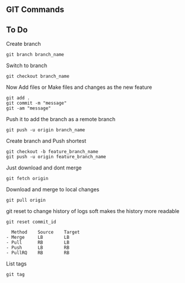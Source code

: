 ## GIT Commands
## To Do

Create branch

```
git branch branch_name
```

Switch to branch

```
git checkout branch_name
```

Now Add files or Make files and changes as the new feature
```
git add .
git commit -m "message"
git -am "message"
```

Push it to add the branch as a remote branch
```
git push -u origin branch_name
```

Create branch and Push shortest
```
git checkout -b feature_branch_name
git push -u origin feature_branch_name
```

Just download and dont merge
```
git fetch origin
```

Download and merge to local changes
```
git pull origin
```

git reset to change history of logs soft
makes the history more readable
```
git reset commit_id
```

```
  Method    Source    Target
- Merge     LB        LB
- Pull      RB        LB
- Push      LB        RB
- PullRQ    RB        RB
```

List tags
```
git tag
```
